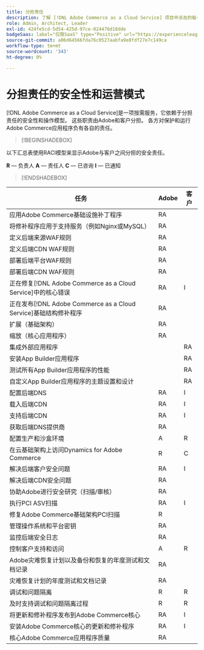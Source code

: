 ```yaml
---
title: 分担责任
description: 了解 [!DNL Adobe Commerce as a Cloud Service] 项目中涉及的每一方的安全责任。
role: Admin, Architect, Leader
exl-id: 424fe5cd-5d54-425d-97ce-024476d18dde
badgeSaas: label="仅限SaaS" type="Positive" url="https://experienceleague.adobe.com/en/docs/commerce/user-guides/product-solutions" tooltip="仅适用于Adobe Commerce as a Cloud Service和Adobe Commerce Optimizer项目(Adobe管理的SaaS基础架构)。"
source-git-commit: a06d64566fda76c0527aabfa9e8fdf27e7c149ca
workflow-type: tm+mt
source-wordcount: '343'
ht-degree: 0%

---
```


# 分担责任的安全性和运营模式

[!DNL Adobe Commerce as a Cloud Service]是一项按需服务，它依赖于分担责任的安全性和操作模型。 这些职责由Adobe和客户分担。 各方对保护和运行Adobe Commerce应用程序负有各自的责任。

>[!BEGINSHADEBOX]

以下汇总表使用RACI模型来显示Adobe与客户之间分担的安全责任。

**R** — 负责人
**A** — 责任人
**C** — 已咨询
**I** — 已通知

>[!ENDSHADEBOX]

| 任务 | Adobe | 客户 |
| --- | --- | --- |
| 应用Adobe Commerce基础设施补丁程序 | RA | |
| 将修补程序应用于支持服务（例如Nginx或MySQL） | RA | |
| 定义后端来源WAF规则 | RA | |
| 定义后端CDN WAF规则 | RA | |
| 部署后端平台WAF规则 | RA | |
| 部署后端CDN WAF规则 | RA | |
| 正在修复[!DNL Adobe Commerce as a Cloud Service]中的核心错误 | RA | I |
| 正在发布[!DNL Adobe Commerce as a Cloud Service]基础结构修补程序 | RA | |
| 扩展（基础架构） | RA | |
| 缩放（核心应用程序） | RA | |
| 集成外部应用程序 | | RA |
| 安装App Builder应用程序 | | RA |
| 测试所有App Builder应用程序的性能 | | RA |
| 自定义App Builder应用程序的主题设置和设计 | | RA |
| 配置后端DNS | RA | I |
| 载入后端CDN | RA | I |
| 支持后端CDN | RA | I |
| 获取后端DNS提供商 | RA | |
| 配置生产和沙盒环境 | A | R |
| 在云基础架构上访问Dynamics for Adobe Commerce | R | C |
| 解决后端客户安全问题 | RA | I |
| 解决后端CDN安全问题 | RA | |
| 协助Adobe进行安全研究（扫描/审核） | RA | |
| 执行PCI ASV扫描 | RA | I |
| 修复Adobe Commerce基础架构PCI扫描 | R | |
| 管理操作系统和平台密钥 | RA | |
| 监控后端安全日志 | RA | |
| 控制客户支持和访问 | A | R |
| Adobe灾难恢复计划以及备份和恢复的年度测试和文档记录 | RA | |
| 灾难恢复计划的年度测试和文档记录 | RA | |
| 调试和问题隔离 | R | R |
| 及时支持调试和问题隔离过程 | R | R |
| 将更新和修补程序发布到Adobe Commerce核心 | RA | I |
| 安装Adobe Commerce核心的更新和修补程序 | RA | I |
| 核心Adobe Commerce应用程序质量 | RA | |
